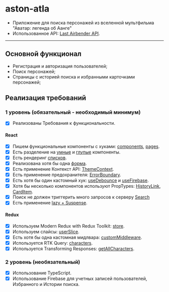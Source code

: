 # aston-atla

- Приложение для поиска персонажей из вселенной мультфильма "Аватар: легенда об Аанге"
- Использованное API: [Last Airbender API](https://last-airbender-api.fly.dev/).

---

## Основной функционал

- Регистрация и авторизация пользователей;
- Поиск персонажей;
- Страницы с историей поиска и избранными карточками персонажей;

## Реализация требований

### 1 уровень (обязательный - необходимый минимум)

- [x] Реализованы Требования к функциональности.

#### React

- [x] Пишем функциональные компоненты c хуками: [components](src/components), [pages](src/pages).
- [x] Есть разделение на [умные](src/components/CardItem/CardItem.tsx) и [глупые](src/components/Preloader/Preloader.tsx) компоненты.
- [x] Есть рендеринг [списков](src/pages/Main/Main.tsx).
- [x] Реализована хотя бы одна [форма](src/components/AuthForm/AuthForm.tsx).
- [x] Есть применение Контекст API: [ThemeContext](src/context/ThemeContext.tsx).
- [x] Есть применение предохранителя: [ErrorBoundary](src/App.tsx).
- [x] Есть хотя бы один кастомный хук: [useDebounce](src/hooks/useDebounce.ts) и [useFirebase](src/hooks/useFirebase.tsx).
- [x] Хотя бы несколько компонентов используют PropTypes: [HistoryLink](src/components/HistoryLink/HistoryLink.tsx), [CardItem](src/components/CardItem/CardItem.tsx).
- [x] Поиск не должен триггерить много запросов к серверу [Search](src/components/SearchForm/SearchForm.tsx)
- [x] Есть применение [lazy + Suspense](src/App.tsx).

#### Redux

- [x] Используем Modern Redux with Redux Toolkit: [store](src/redux/store.ts).
- [x] Используем слайсы: [userSliсe](src/redux/slices/userSlice.ts).
- [x] Есть хотя бы одна кастомная мидлвара: [customMiddleware](src/redux/middleware/customMiddleware.ts).
- [x] Используется RTK Query: [characters](src/redux/atlaApi.ts).
- [x] Используется Transforming Responses: [getAllCharacters](src/redux/atlaApi.ts).

### 2 уровень (необязательный)

- [x] Использование TypeScript.
- [x] Использование Firebase для учетных записей пользователей, Избранного и Истории поиска.

